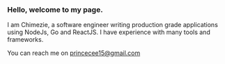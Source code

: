 ### Hello, welcome to my page.

I am Chimezie, a software engineer writing production grade applications using NodeJs, Go and ReactJS.
I have experience with many tools and frameworks.

You can reach me on [princecee15@gmail.com](mailto:princecee15@gmail.com)
